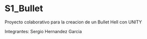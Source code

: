 # S1_Bullet
 Proyecto colaborativo para la creacion de un Bullet Hell con UNITY

 Integrantes:
 Sergio Hernandez Garcia
